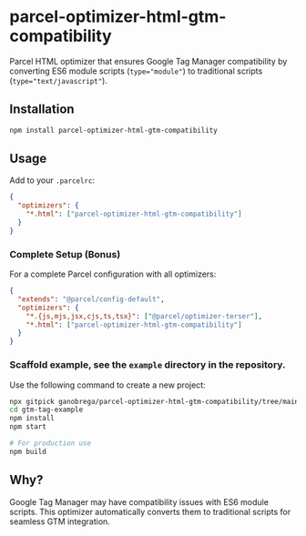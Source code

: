 # parcel-optimizer-html-gtm-compatibility

Parcel HTML optimizer that ensures Google Tag Manager compatibility by converting ES6 module scripts (`type="module"`) to traditional scripts (`type="text/javascript"`).

## Installation

```bash
npm install parcel-optimizer-html-gtm-compatibility
```

## Usage

Add to your `.parcelrc`:

```json
{
  "optimizers": {
    "*.html": ["parcel-optimizer-html-gtm-compatibility"]
  }
}
```


### Complete Setup (Bonus)

For a complete Parcel configuration with all optimizers:

```json
{
  "extends": "@parcel/config-default",
  "optimizers": {
    "*.{js,mjs,jsx,cjs,ts,tsx}": ["@parcel/optimizer-terser"],
    "*.html": ["parcel-optimizer-html-gtm-compatibility"]
  }
}
```

### Scaffold example, see the `example` directory in the repository.

Use the following command to create a new project:

```bash
npx gitpick ganobrega/parcel-optimizer-html-gtm-compatibility/tree/main/example gtm-tag-example
cd gtm-tag-example
npm install
npm start

# For production use
npm build
```

## Why?

Google Tag Manager may have compatibility issues with ES6 module scripts. This optimizer automatically converts them to traditional scripts for seamless GTM integration.


